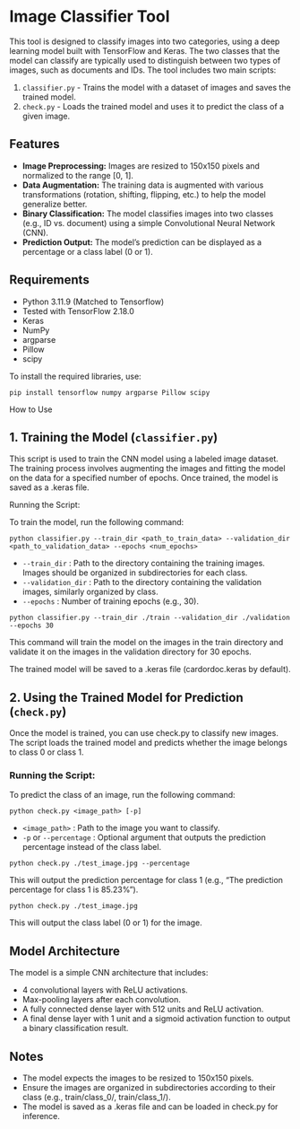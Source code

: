 # Image Classifier Tool

This tool is designed to classify images into two categories, using a deep learning model built with TensorFlow and Keras. The two classes that the model can classify are typically used to distinguish between two types of images, such as documents and IDs. The tool includes two main scripts:
	
1.	`classifier.py` - Trains the model with a dataset of images and saves the trained model.
2.	`check.py` - Loads the trained model and uses it to predict the class of a given image.

## Features
- **Image Preprocessing:** Images are resized to 150x150 pixels and normalized to the range [0, 1].
- **Data Augmentation:** The training data is augmented with various transformations (rotation, shifting, flipping, etc.) to help the model generalize better.
- **Binary Classification:** The model classifies images into two classes (e.g., ID vs. document) using a simple Convolutional Neural Network (CNN).
- **Prediction Output:** The model’s prediction can be displayed as a percentage or a class label (0 or 1).

## Requirements
- Python 3.11.9 (Matched to Tensorflow)
- Tested with TensorFlow 2.18.0
- Keras
- NumPy
- argparse
- Pillow
- scipy

To install the required libraries, use:

```
pip install tensorflow numpy argparse Pillow scipy
```

How to Use

## 1. Training the Model (`classifier.py`)

This script is used to train the CNN model using a labeled image dataset. The training process involves augmenting the images and fitting the model on the data for a specified number of epochs. Once trained, the model is saved as a .keras file.

Running the Script:

To train the model, run the following command:

```
python classifier.py --train_dir <path_to_train_data> --validation_dir <path_to_validation_data> --epochs <num_epochs>
```

- `--train_dir` : Path to the directory containing the training images. Images should be organized in subdirectories for each class.
- `--validation_dir` : Path to the directory containing the validation images, similarly organized by class.
- `--epochs` : Number of training epochs (e.g., 30).

```
python classifier.py --train_dir ./train --validation_dir ./validation --epochs 30
```

This command will train the model on the images in the train directory and validate it on the images in the validation directory for 30 epochs.

The trained model will be saved to a .keras file (cardordoc.keras by default).

## 2. Using the Trained Model for Prediction (`check.py`)

Once the model is trained, you can use check.py to classify new images. The script loads the trained model and predicts whether the image belongs to class 0 or class 1.

### Running the Script:

To predict the class of an image, run the following command:

```
python check.py <image_path> [-p]
```

- `<image_path>` : Path to the image you want to classify.
- `-p` or `--percentage` : Optional argument that outputs the prediction percentage instead of the class label.


```
python check.py ./test_image.jpg --percentage
```

This will output the prediction percentage for class 1 (e.g., “The prediction percentage for class 1 is 85.23%”).

```
python check.py ./test_image.jpg
```
This will output the class label (0 or 1) for the image.


## Model Architecture

The model is a simple CNN architecture that includes:
- 4 convolutional layers with ReLU activations.
- Max-pooling layers after each convolution.
- A fully connected dense layer with 512 units and ReLU activation.
- A final dense layer with 1 unit and a sigmoid activation function to output a binary classification result.

## Notes
- The model expects the images to be resized to 150x150 pixels.
- Ensure the images are organized in subdirectories according to their class (e.g., train/class_0/, train/class_1/).
- The model is saved as a .keras file and can be loaded in check.py for inference.